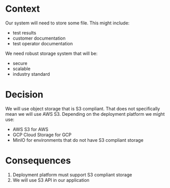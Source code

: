 # Context

Our system will need to store some file. This might include:
- test results
- customer documentation
- test operator documentation

We need robust storage system that will be:
- secure
- scalable
- industry standard

# Decision

We will use object storage that is S3 compliant. That does not specifically mean we will use AWS S3. Depending on the
deployment platform we might use:
- AWS S3 for AWS
- GCP Cloud Storage for GCP
- MinIO for environments that do not have S3 compliant storage

# Consequences

1. Deployment platform must support S3 compliant storage
2. We will use S3 API in our application


